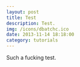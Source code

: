 ```yaml
---
layout: post
title: Test
description: Test.
img: /icons/dbatchc.ico
date: 2013-11-14 18:18:00
category: tutorials
---
```

Such a fucking test.
